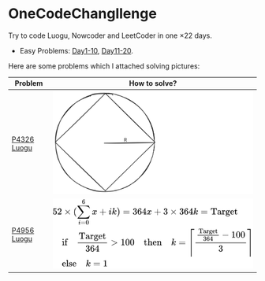 # OneCodeChangllenge

Try to code Luogu, Nowcoder and LeetCoder in one $\times 22$ days.

- Easy Problems: [Day1-10](./Day1-10/), [Day11-20](./Day11-20/).

Here are some problems which I attached solving pictures:

|Problem|How to solve?|
|---|---|
|[P4326 Luogu](./Day1-10/Day1/P4326inLuogu.cpp)|![P4326 Solve](./Day1-10/Day1/P4326inLuogu.svg)|
|[P4956 Luogu](./Day22/P4956inLuogu.cpp)|![P4956 Solve](./Day22/P4956solve.svg)|
